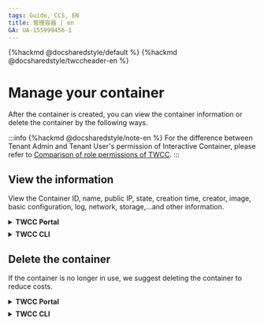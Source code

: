 ```yaml
---
tags: Guide, CCS, EN
title: 管理容器 | en
GA: UA-155999456-1
---
```


{%hackmd @docsharedstyle/default %}
{%hackmd @docsharedstyle/twccheader-en %}


# Manage your container

After the container is created, you can view the container information or delete the container by the following ways.

:::info
{%hackmd @docsharedstyle/note-en %}
For the difference between Tenant Admin and Tenant User's permission of Interactive Container, please refer to [<ins>Comparison of role permissions of TWCC</ins>](https://man.twcc.ai/@twccdocs/role-main-en/https%3A%2F%2Fman.twcc.ai%2F%40twccdocs%2Frole-compute-en#%E9%96%8B%E7%99%BC%E5%9E%8B%E5%AE%B9%E5%99%A8).
:::


## View the information

View the Container ID, name, public IP, state, creation time, creator, image, basic configuration, log, network, storage,...and other information.

<!-- 1 start -->

<details class="docspoiler">

<summary><b>TWCC Portal</b></summary>

<br>

- In **Interactive Container Management** page, you can view the basic information.
- You can also click on a specific container and enter the **Interactive Container Details** page to view more container information.

![](https://cos.twcc.ai/SYS-MANUAL/uploads/upload_32c67123f253997fe56e8bb537d56601.png)



- Enter the **CONFIGURATIONS** tab of Interactive Container Details, you can view the basic information, network, storage and other information of the container, and connect to the container.
- Also, you can perform functions such as **DUPLICATE**, **DELETE**, **REFRESH** and view **CONTAINER LOG**.

![](https://cos.twcc.ai/SYS-MANUAL/uploads/upload_931ee9a65ca77b046972278f6d2c02f0.png)


</details>

<!-- Space -->

<div style="height:8px"></div>

<!-- 2. start -->

<details class="docspoiler">

<summary><b>TWCC CLI</b></summary>

<br>

- View container ID, name, creation time, and state..

```bash
$ twccli ls ccs
```

![](https://cos.twcc.ai/SYS-MANUAL/uploads/upload_8c56a8a4bafb8fd5ee6b4913dc5d9c86.png)

- View all the containers in the project. **(Tenant Admins only)**
    
```bash
$ twccli ls ccs -all
```

</details>



## Delete the container

If the container is no longer in use, we suggest deleting the container to reduce costs.

<!-- 1 start -->

<details class="docspoiler">

<summary><b>TWCC Portal</b></summary>

<br>

- On the **Interactive Container Management** page, click <i class="fa fa-ellipsis-v fa-20" aria-hidden="true"></i>  on the right side of the container, then click **DELETE** to delete the container.
- Or select single or multiple containers at once, and click **DELETE** above to delete the containers.

![](https://cos.twcc.ai/SYS-MANUAL/uploads/upload_b3abee1329c47dbd92156cecb3d83e95.png)


- In addition, you can also delete the container by clicking **DELETE** in the **Interactive Container Details** page.

![](https://cos.twcc.ai/SYS-MANUAL/uploads/upload_7fe8c7f2b599f604e198780abca4086b.png)



</details>

<!-- Space -->

<div style="height:8px"></div>

<!-- 2. start -->

<details class="docspoiler">

<summary><b>TWCC CLI</b></summary>

<br>

- Delete the container with ID `934369`

```bash
$ twccli rm ccs -s 934369
```
</details>
